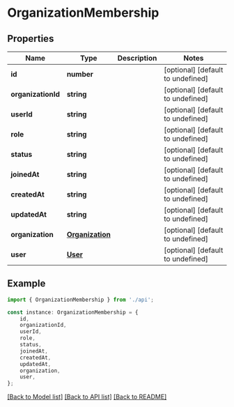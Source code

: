 # OrganizationMembership


## Properties

Name | Type | Description | Notes
------------ | ------------- | ------------- | -------------
**id** | **number** |  | [optional] [default to undefined]
**organizationId** | **string** |  | [optional] [default to undefined]
**userId** | **string** |  | [optional] [default to undefined]
**role** | **string** |  | [optional] [default to undefined]
**status** | **string** |  | [optional] [default to undefined]
**joinedAt** | **string** |  | [optional] [default to undefined]
**createdAt** | **string** |  | [optional] [default to undefined]
**updatedAt** | **string** |  | [optional] [default to undefined]
**organization** | [**Organization**](Organization.md) |  | [optional] [default to undefined]
**user** | [**User**](User.md) |  | [optional] [default to undefined]

## Example

```typescript
import { OrganizationMembership } from './api';

const instance: OrganizationMembership = {
    id,
    organizationId,
    userId,
    role,
    status,
    joinedAt,
    createdAt,
    updatedAt,
    organization,
    user,
};
```

[[Back to Model list]](../README.md#documentation-for-models) [[Back to API list]](../README.md#documentation-for-api-endpoints) [[Back to README]](../README.md)
